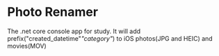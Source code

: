 # Photo Renamer

The .net core console app for study. It will add prefix("created_datetime"_"category"_) to iOS photos(JPG and HEIC) and movies(MOV)
